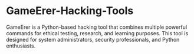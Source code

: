 # GameErer-Hacking-Tools
GameErer is a Python-based hacking tool that combines multiple powerful commands for ethical testing, research, and learning purposes. This tool is designed for system administrators, security professionals, and Python enthusiasts.
